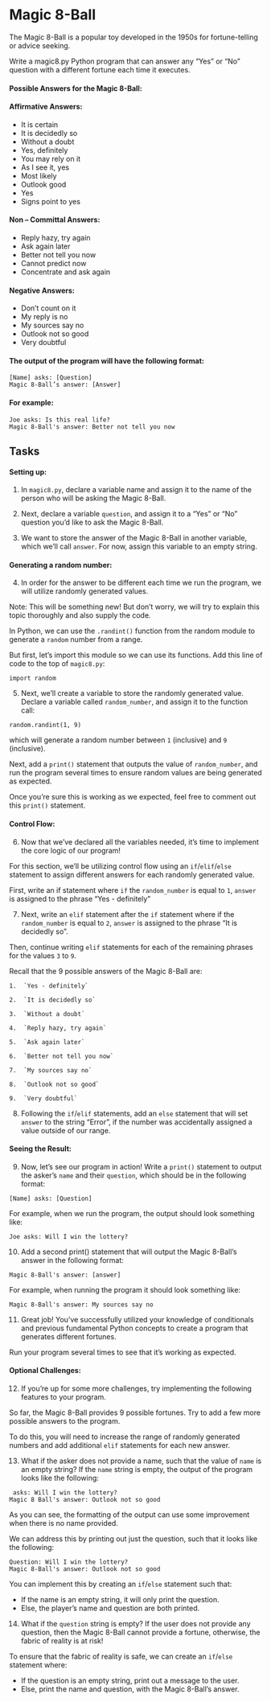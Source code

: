
# Magic 8-Ball
The Magic 8-Ball is a popular toy developed in the 1950s for fortune-telling or advice seeking.

Write a magic8.py Python program that can answer any “Yes” or “No” question with a different fortune each time it executes.

#### Possible Answers for the Magic 8-Ball:

#### Affirmative Answers:
- It is certain		
- It is decidedly so		
- Without a doubt	
- Yes, definitely		
- You may rely on it		
- As I see it, yes		
- Most likely		
- Outlook good		
- Yes		
- Signs point to yes

#### Non – Committal Answers:	
- Reply hazy, try again
- Ask again later
- Better not tell you now	
- Cannot predict now
- Concentrate and ask again

#### Negative Answers:
- Don’t count on it
- My reply is no
- My sources say no
- Outlook not so good
- Very doubtful

#### The output of the program will have the following format:

```
[Name] asks: [Question]
Magic 8-Ball’s answer: [Answer]
```

#### For example:

```
Joe asks: Is this real life?
Magic 8-Ball's answer: Better not tell you now
```
## Tasks

#### Setting up:

1. In `magic8.py`, declare a variable name and assign it to the name of the person who will be asking the Magic 8-Ball.

2. Next, declare a variable `question`, and assign it to a “Yes” or “No” question you’d like to ask the Magic 8-Ball.

3. We want to store the answer of the Magic 8-Ball in another variable, which we’ll call `answer`. For now, assign this variable to an empty string.

#### Generating a random number:

4. In order for the answer to be different each time we run the program, we will utilize randomly generated values.

Note: This will be something new! But don’t worry, we will try to explain this topic thoroughly and also supply the code.

In Python, we can use the `.randint()` function from the random module to generate a `random` number from a range.

But first, let’s import this module so we can use its functions. Add this line of code to the top of `magic8.py`:

```
import random
```

5. Next, we’ll create a variable to store the randomly generated value. Declare a variable called `random_number`, and assign it to the function call:

```
random.randint(1, 9)
```

which will generate a random number between `1` (inclusive) and `9` (inclusive).

Next, add a `print()` statement that outputs the value of `random_number`, and run the program several times to ensure random values are being generated as expected.

Once you’re sure this is working as we expected, feel free to comment out this `print()` statement.

#### Control Flow:

6. Now that we’ve declared all the variables needed, it’s time to implement the core logic of our program!

For this section, we’ll be utilizing control flow using an `if`/`elif`/`else` statement to assign different answers for each randomly generated value.

First, write an if statement where `if` the `random_number` is equal to `1`, `answer` is assigned to the phrase “Yes - definitely”

7. Next, write an `elif` statement after the `if` statement where if the `random_number` is equal to `2`, `answer` is assigned to the phrase “It is decidedly so”.

Then, continue writing `elif` statements for each of the remaining phrases for the values `3` to `9`.

Recall that the 9 possible answers of the Magic 8-Ball are:

    1.  `Yes - definitely`

    2.  `It is decidedly so`

    3.  `Without a doubt`

    4.  `Reply hazy, try again`

    5.  `Ask again later`

    6.  `Better not tell you now`

    7.  `My sources say no`

    8.  `Outlook not so good`

    9.  `Very doubtful`

8. Following the `if`/`elif` statements, add an `else` statement that will set `answer` to the string “Error”, if the number was accidentally assigned a value outside of our range.

#### Seeing the Result:

9. Now, let’s see our program in action! Write a `print()` statement to output the asker’s `name` and their `question`, which should be in the following format:

```
[Name] asks: [Question]
```

For example, when we run the program, the output should look something like:

```
Joe asks: Will I win the lottery?

```

10. Add a second print() statement that will output the Magic 8-Ball’s answer in the following format:

```
Magic 8-Ball's answer: [answer]
```

For example, when running the program it should look something like:

```
Magic 8-Ball's answer: My sources say no
```

11. Great job! You’ve successfully utilized your knowledge of conditionals and previous fundamental Python concepts to create a program that generates different fortunes.

Run your program several times to see that it’s working as expected.

#### Optional Challenges:

12. If you’re up for some more challenges, try implementing the following features to your program.

So far, the Magic 8-Ball provides 9 possible fortunes. Try to add a few more possible answers to the program.

To do this, you will need to increase the range of randomly generated numbers and add additional `elif` statements for each new answer.

13. What if the asker does not provide a name, such that the value of `name` is an empty string? If the `name` string is empty, the output of the program looks like the following:

```
 asks: Will I win the lottery?
Magic 8 Ball's answer: Outlook not so good

```
As you can see, the formatting of the output can use some improvement when there is no name provided.

We can address this by printing out just the question, such that it looks like the following:

```
Question: Will I win the lottery?
Magic 8-Ball's answer: Outlook not so good
```
You can implement this by creating an `if`/`else` statement such that:

- If the name is an empty string, it will only print the question.
- Else, the player’s name and question are both printed.

14. What if the `question` string is empty? If the user does not provide any question, then the Magic 8-Ball cannot provide a fortune, otherwise, the fabric of reality is at risk!

To ensure that the fabric of reality is safe, we can create an `if`/`else` statement where:

- If the question is an empty string, print out a message to the user.
- Else, print the name and question, with the Magic 8-Ball’s answer.

